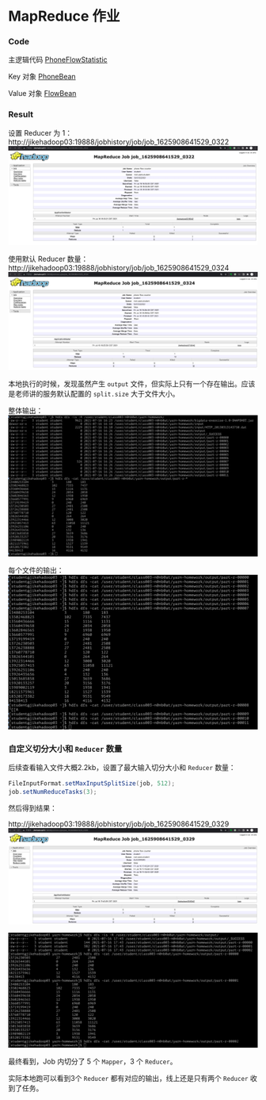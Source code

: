 # MapReduce 作业

### Code

主逻辑代码 [PhoneFlowStatistic](../../bigdata-exercise/src/main/java/org/n0nb0at/phoneflow/PhoneFlowStatistic.java)

Key 对象 [PhoneBean](../../bigdata-exercise/src/main/java/org/n0nb0at/phoneflow/PhoneBean.java)

Value 对象 [FlowBean](../../bigdata-exercise/src/main/java/org/n0nb0at/phoneflow/FlowBean.java)

### Result

设置 Reducer 为 1：http://jikehadoop03:19888/jobhistory/job/job_1625908641529_0322
![设置 Reducer 为](JobResult_Reducer_1.jpeg)

使用默认 Reducer 数量：http://jikehadoop03:19888/jobhistory/job/job_1625908641529_0324
![使用默认 Reducer 数量](JobResult_Reducer_defult.jpeg)

本地执行的时候，发现虽然产生 `output` 文件，但实际上只有一个存在输出。应该是老师讲的服务默认配置的 `split.size` 大于文件大小。

整体输出：
![整体输出](cat_output.jpeg)

每个文件的输出：
![每个文件的输出](cat_output_each_file.jpeg)

### 自定义切分大小和 `Reducer` 数量

后续查看输入文件大概2.2kb，设置了最大输入切分大小和 `Reducer` 数量：

``` Java
FileInputFormat.setMaxInputSplitSize(job, 512);
job.setNumReduceTasks(3);
```

然后得到结果：

http://jikehadoop03:19888/jobhistory/job/job_1625908641529_0329
![3 个Reducer](JobResult_Reducer_3.jpeg)

![最大输入切分大小512](cat_output_maxInputSplitSize_512.jpeg)

最终看到，Job 内切分了 5 个 `Mapper`，3 个 `Reducer`。

实际本地跑可以看到3个 `Reducer` 都有对应的输出，线上还是只有两个 `Reducer` 收到了任务。
